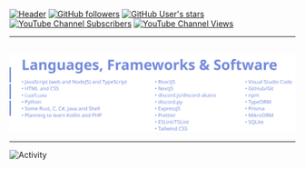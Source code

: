 [![Header](https://i.ibb.co/m9FWC2p/untitled-9.png)](https://github.com/Ascendus)
[![GitHub followers](https://img.shields.io/github/followers/Ascendus?logo=Github&style=for-the-badge&label=GitHub%20Followers)](https://github.com/Ascendus)
[![GitHub User's stars](https://img.shields.io/github/stars/Ascendus?logo=Github&style=for-the-badge&label=GitHub%20Stars)](https://github.com/Ascendus)
[![YouTube Channel Subscribers](https://img.shields.io/youtube/channel/subscribers/UCqXKI12KoP2wMKiykZslUmw?label=YouTube%20Subscribers&logo=YouTube&style=for-the-badge)](https://www.youtube.com/channel/UCqXKI12KoP2wMKiykZslUmw)
[![YouTube Channel Views](https://img.shields.io/youtube/channel/views/UCqXKI12KoP2wMKiykZslUmw?label=YouTube%20Views&logo=YouTube&style=for-the-badge)](https://www.youtube.com/channel/UCqXKI12KoP2wMKiykZslUmw)
<br />
<hr />
<br />
<a href="https://github.com/Ascendus"><img src="./assets/Languages.svg" alt="Languages, Frameworks & Software" /></a>
<br />
<hr />
<img src="https://metrics.lecoq.io/Ascendus?template=classic&base.header=0&base.community=0&base.repositories=0&base.metadata=0&config.timezone=Pacific%2FAuckland" alt="Activity" />
<!--<img src="https://metrics.lecoq.io/Ascendus?template=classic&base.header=0&base.community=0&base.repositories=0&base.metadata=0&config.timezone=Pacific%2FAuckland" alt="Community stats" />
<img src="https://metrics.lecoq.io/Ascendus?template=classic&base.header=0&base.community=0&base.repositories=0&base.metadata=0&config.timezone=Pacific%2FAuckland" alt="Repository metrics">
-->